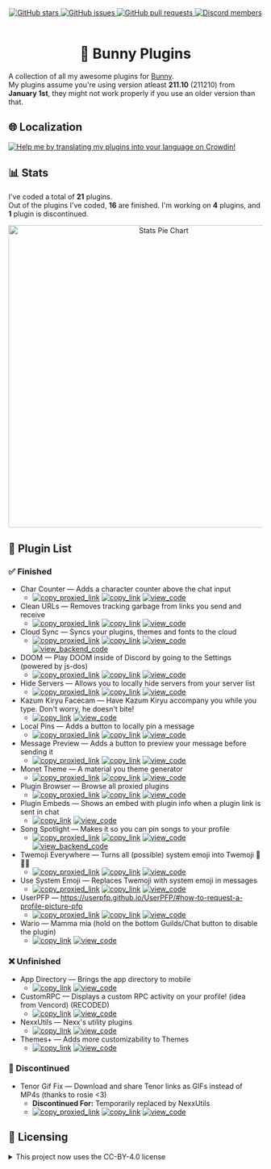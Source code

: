 <!--
  * This file was autogenerated
  * If you want to change anything, do so in the readmes.mjs script
  * https://github.com/nexpid/BunnyPlugins/edit/main/scripts/readmes.mjs
-->

<div align="center">
  <a href="https://github.com/nexpid/BunnyPlugins/stargazers">
    <img alt="GitHub stars" src="https://img.shields.io/github/stars/nexpid/BunnyPlugins?style=for-the-badge&color=b4befe&labelColor=1e1e2e&logo=starship&logoColor=fff">
  </a>
  <a href="https://github.com/nexpid/BunnyPlugins/issues">
    <img alt="GitHub issues" src="https://img.shields.io/github/issues/nexpid/BunnyPlugins?style=for-the-badge&color=74c7ec&labelColor=1e1e2e&logo=gitbook&logoColor=fff">
  </a>
  <a href="https://github.com/nexpid/BunnyPlugins/pulls">
    <img alt="GitHub pull requests" src="https://img.shields.io/github/issues-pr/nexpid/BunnyPlugins?style=for-the-badge&color=a6e3a1&labelColor=1e1e2e&logo=saucelabs&logoColor=fff">
  </a>
  <a href="https://discord.gg/ddcQf3s2Uq">
    <img alt="Discord members" src="https://img.shields.io/discord/1196075698301968455?style=for-the-badge&color=eba0ac&labelColor=1e1e2e&logo=discord&logoColor=fff">
  </a>
</div>
<br/>
<div align="center">
  <h1>🐇 Bunny Plugins</h1>
</div>

A collection of all my awesome plugins for [Bunny](https://github.com/pyoncord/Bunny#installing).  
My plugins assume you're using version atleast **211.10** (211210) from **January 1st**, they might not work properly if you use an older version than that.

## 🌐 Localization

<a href="https://crowdin.com/project/nexpid-vendetta-plugins">
  <img src=".github/localization.png" alt="Help me by translating my plugins into your language on Crowdin!" />
</a>

## 📊 Stats

I've coded a total of **21** plugins.  
Out of the plugins I've coded, **16** are finished. I'm working on **4** plugins, and **1** plugin is discontinued.

<div align="center">
  <img alt="Stats Pie Chart" src="https://quickchart.io/chart?c=%7B%22type%22%3A%22doughnut%22%2C%22data%22%3A%7B%22labels%22%3A%5B%22Finished%22%2C%22Unfinished%22%2C%22Discontinued%22%5D%2C%22datasets%22%3A%5B%7B%22data%22%3A%5B16%2C4%2C1%5D%2C%22backgroundColor%22%3A%5B%22%23a6e3a1%22%2C%22%239399b2%22%2C%22%23f38ba8%22%5D%2C%22datalabels%22%3A%7B%22labels%22%3A%7B%22index%22%3A%7B%22color%22%3A%22%23FFF%22%2C%22font%22%3A%7B%22size%22%3A18%7D%2C%22align%22%3A%22end%22%2C%22anchor%22%3A%22end%22%2C%22formatter%22%3A(_%2C%20ctx)%20%3D%3E%20ctx.chart.data.labels%5Bctx.dataIndex%5D%7D%2C%22name%22%3A%7B%22color%22%3A%22%23222%22%2C%22backgroundColor%22%3A%22%23FFF%22%2C%22borderRadius%22%3A4%2C%22offset%22%3A0%2C%22padding%22%3A2%2C%22font%22%3A%7B%22size%22%3A16%7D%2C%22align%22%3A%22top%22%2C%22formatter%22%3A(val)%20%3D%3E%20%60%24%7BMath.floor((val%20%2F%2021)%20*%20100)%7D%25%60%7D%2C%22value%22%3A%7B%22color%22%3A%22%23FFF%22%2C%22font%22%3A%7B%22size%22%3A16%7D%2C%22padding%22%3A0%2C%22align%22%3A%22bottom%22%7D%7D%7D%7D%5D%7D%2C%22options%22%3A%7B%22legend%22%3A%7B%22display%22%3Afalse%7D%2C%22layout%22%3A%7B%22padding%22%3A%7B%22top%22%3A30%2C%22bottom%22%3A30%7D%7D%2C%22plugins%22%3A%7B%22datalabels%22%3A%7B%22display%22%3Atrue%7D%2C%22doughnutlabel%22%3A%7B%22color%22%3A%22%23FFF%22%2C%22labels%22%3A%5B%7B%22text%22%3A21%2C%22font%22%3A%7B%22size%22%3A20%2C%22weight%22%3A%22bold%22%7D%7D%2C%7B%22text%22%3A%22plugins%22%7D%5D%7D%7D%7D%7D" width=600 />
</div>

## 📃 Plugin List

### ✅ Finished

- Char Counter — Adds a character counter above the chat input
  - [<img alt="copy_proxied_link" src="https://img.shields.io/badge/copy_proxied_link-11111b?style=for-the-badge&labelColor=1e1e2e" />](https://bn-plugins.github.io/vd-proxy/vendetta.nexpid.xyz/char-counter) [<img alt="copy_link" src="https://img.shields.io/badge/copy_link-1e1e2e?style=for-the-badge&labelColor=1e1e2e" />](https://bunny.nexpid.xyz/char-counter) [<img alt="view_code" src="https://img.shields.io/badge/view_code-313244?style=for-the-badge&labelColor=1e1e2e" />](https://github.com/nexpid/BunnyPlugins/tree/main/plugins/char-counter)
- Clean URLs — Removes tracking garbage from links you send and receive
  - [<img alt="copy_proxied_link" src="https://img.shields.io/badge/copy_proxied_link-11111b?style=for-the-badge&labelColor=1e1e2e" />](https://bn-plugins.github.io/vd-proxy/vendetta.nexpid.xyz/clean-urls) [<img alt="copy_link" src="https://img.shields.io/badge/copy_link-1e1e2e?style=for-the-badge&labelColor=1e1e2e" />](https://bunny.nexpid.xyz/clean-urls) [<img alt="view_code" src="https://img.shields.io/badge/view_code-313244?style=for-the-badge&labelColor=1e1e2e" />](https://github.com/nexpid/BunnyPlugins/tree/main/plugins/clean-urls)
- Cloud Sync — Syncs your plugins, themes and fonts to the cloud
  - [<img alt="copy_proxied_link" src="https://img.shields.io/badge/copy_proxied_link-11111b?style=for-the-badge&labelColor=1e1e2e" />](https://bn-plugins.github.io/vd-proxy/vendetta.nexpid.xyz/cloud-sync) [<img alt="copy_link" src="https://img.shields.io/badge/copy_link-1e1e2e?style=for-the-badge&labelColor=1e1e2e" />](https://bunny.nexpid.xyz/cloud-sync) [<img alt="view_code" src="https://img.shields.io/badge/view_code-313244?style=for-the-badge&labelColor=1e1e2e" />](https://github.com/nexpid/BunnyPlugins/tree/main/plugins/cloud-sync) [<img alt="view_backend_code" src="https://img.shields.io/badge/view_backend_code-45475a?style=for-the-badge&labelColor=1e1e2e" />](https://github.com/nexpid/VendettaCloudSync)
- DOOM — Play DOOM inside of Discord by going to the Settings (powered by js-dos)
  - [<img alt="copy_proxied_link" src="https://img.shields.io/badge/copy_proxied_link-11111b?style=for-the-badge&labelColor=1e1e2e" />](https://bn-plugins.github.io/vd-proxy/vendetta.nexpid.xyz/doom) [<img alt="copy_link" src="https://img.shields.io/badge/copy_link-1e1e2e?style=for-the-badge&labelColor=1e1e2e" />](https://bunny.nexpid.xyz/doom) [<img alt="view_code" src="https://img.shields.io/badge/view_code-313244?style=for-the-badge&labelColor=1e1e2e" />](https://github.com/nexpid/BunnyPlugins/tree/main/plugins/doom)
- Hide Servers — Allows you to locally hide servers from your server list
  - [<img alt="copy_proxied_link" src="https://img.shields.io/badge/copy_proxied_link-11111b?style=for-the-badge&labelColor=1e1e2e" />](https://bn-plugins.github.io/vd-proxy/vendetta.nexpid.xyz/hide-servers) [<img alt="copy_link" src="https://img.shields.io/badge/copy_link-1e1e2e?style=for-the-badge&labelColor=1e1e2e" />](https://bunny.nexpid.xyz/hide-servers) [<img alt="view_code" src="https://img.shields.io/badge/view_code-313244?style=for-the-badge&labelColor=1e1e2e" />](https://github.com/nexpid/BunnyPlugins/tree/main/plugins/hide-servers)
- Kazum Kiryu Facecam — Have Kazum Kiryu accompany you while you type. Don't worry, he doesn't bite!
  - [<img alt="copy_link" src="https://img.shields.io/badge/copy_link-1e1e2e?style=for-the-badge&labelColor=1e1e2e" />](https://bunny.nexpid.xyz/kiryu-facecam) [<img alt="view_code" src="https://img.shields.io/badge/view_code-313244?style=for-the-badge&labelColor=1e1e2e" />](https://github.com/nexpid/BunnyPlugins/tree/main/plugins/kiryu-facecam)
- Local Pins — Adds a button to locally pin a message
  - [<img alt="copy_proxied_link" src="https://img.shields.io/badge/copy_proxied_link-11111b?style=for-the-badge&labelColor=1e1e2e" />](https://bn-plugins.github.io/vd-proxy/vendetta.nexpid.xyz/local-pins) [<img alt="copy_link" src="https://img.shields.io/badge/copy_link-1e1e2e?style=for-the-badge&labelColor=1e1e2e" />](https://bunny.nexpid.xyz/local-pins) [<img alt="view_code" src="https://img.shields.io/badge/view_code-313244?style=for-the-badge&labelColor=1e1e2e" />](https://github.com/nexpid/BunnyPlugins/tree/main/plugins/local-pins)
- Message Preview — Adds a button to preview your message before sending it
  - [<img alt="copy_proxied_link" src="https://img.shields.io/badge/copy_proxied_link-11111b?style=for-the-badge&labelColor=1e1e2e" />](https://bn-plugins.github.io/vd-proxy/vendetta.nexpid.xyz/message-preview) [<img alt="copy_link" src="https://img.shields.io/badge/copy_link-1e1e2e?style=for-the-badge&labelColor=1e1e2e" />](https://bunny.nexpid.xyz/message-preview) [<img alt="view_code" src="https://img.shields.io/badge/view_code-313244?style=for-the-badge&labelColor=1e1e2e" />](https://github.com/nexpid/BunnyPlugins/tree/main/plugins/message-preview)
- Monet Theme — A material you theme generator
  - [<img alt="copy_proxied_link" src="https://img.shields.io/badge/copy_proxied_link-11111b?style=for-the-badge&labelColor=1e1e2e" />](https://bn-plugins.github.io/vd-proxy/vendetta.nexpid.xyz/monet-theme) [<img alt="copy_link" src="https://img.shields.io/badge/copy_link-1e1e2e?style=for-the-badge&labelColor=1e1e2e" />](https://bunny.nexpid.xyz/monet-theme) [<img alt="view_code" src="https://img.shields.io/badge/view_code-313244?style=for-the-badge&labelColor=1e1e2e" />](https://github.com/nexpid/BunnyPlugins/tree/main/plugins/monet-theme)
- Plugin Browser — Browse all proxied plugins
  - [<img alt="copy_proxied_link" src="https://img.shields.io/badge/copy_proxied_link-11111b?style=for-the-badge&labelColor=1e1e2e" />](https://bn-plugins.github.io/vd-proxy/vendetta.nexpid.xyz/plugin-browser) [<img alt="copy_link" src="https://img.shields.io/badge/copy_link-1e1e2e?style=for-the-badge&labelColor=1e1e2e" />](https://bunny.nexpid.xyz/plugin-browser) [<img alt="view_code" src="https://img.shields.io/badge/view_code-313244?style=for-the-badge&labelColor=1e1e2e" />](https://github.com/nexpid/BunnyPlugins/tree/main/plugins/plugin-browser)
- Plugin Embeds — Shows an embed with plugin info when a plugin link is sent in chat
  - [<img alt="copy_link" src="https://img.shields.io/badge/copy_link-1e1e2e?style=for-the-badge&labelColor=1e1e2e" />](https://bunny.nexpid.xyz/plugin-embeds) [<img alt="view_code" src="https://img.shields.io/badge/view_code-313244?style=for-the-badge&labelColor=1e1e2e" />](https://github.com/nexpid/BunnyPlugins/tree/main/plugins/plugin-embeds)
- Song Spotlight — Makes it so you can pin songs to your profile
  - [<img alt="copy_proxied_link" src="https://img.shields.io/badge/copy_proxied_link-11111b?style=for-the-badge&labelColor=1e1e2e" />](https://bn-plugins.github.io/vd-proxy/vendetta.nexpid.xyz/song-spotlight) [<img alt="copy_link" src="https://img.shields.io/badge/copy_link-1e1e2e?style=for-the-badge&labelColor=1e1e2e" />](https://bunny.nexpid.xyz/song-spotlight) [<img alt="view_code" src="https://img.shields.io/badge/view_code-313244?style=for-the-badge&labelColor=1e1e2e" />](https://github.com/nexpid/BunnyPlugins/tree/main/plugins/song-spotlight) [<img alt="view_backend_code" src="https://img.shields.io/badge/view_backend_code-45475a?style=for-the-badge&labelColor=1e1e2e" />](https://github.com/nexpid/SongSpotlight)
- Twemoji Everywhere — Turns all (possible) system emoji into Twemoji 👋😀🎉
  - [<img alt="copy_proxied_link" src="https://img.shields.io/badge/copy_proxied_link-11111b?style=for-the-badge&labelColor=1e1e2e" />](https://bn-plugins.github.io/vd-proxy/vendetta.nexpid.xyz/twemoji-everywhere) [<img alt="copy_link" src="https://img.shields.io/badge/copy_link-1e1e2e?style=for-the-badge&labelColor=1e1e2e" />](https://bunny.nexpid.xyz/twemoji-everywhere) [<img alt="view_code" src="https://img.shields.io/badge/view_code-313244?style=for-the-badge&labelColor=1e1e2e" />](https://github.com/nexpid/BunnyPlugins/tree/main/plugins/twemoji-everywhere)
- Use System Emoji — Replaces Twemoji with system emoji in messages
  - [<img alt="copy_proxied_link" src="https://img.shields.io/badge/copy_proxied_link-11111b?style=for-the-badge&labelColor=1e1e2e" />](https://bn-plugins.github.io/vd-proxy/vendetta.nexpid.xyz/use-system-emoji) [<img alt="copy_link" src="https://img.shields.io/badge/copy_link-1e1e2e?style=for-the-badge&labelColor=1e1e2e" />](https://bunny.nexpid.xyz/use-system-emoji) [<img alt="view_code" src="https://img.shields.io/badge/view_code-313244?style=for-the-badge&labelColor=1e1e2e" />](https://github.com/nexpid/BunnyPlugins/tree/main/plugins/use-system-emoji)
- UserPFP — https://userpfp.github.io/UserPFP/#how-to-request-a-profile-picture-pfp
  - [<img alt="copy_proxied_link" src="https://img.shields.io/badge/copy_proxied_link-11111b?style=for-the-badge&labelColor=1e1e2e" />](https://bn-plugins.github.io/vd-proxy/vendetta.nexpid.xyz/usrpfp) [<img alt="copy_link" src="https://img.shields.io/badge/copy_link-1e1e2e?style=for-the-badge&labelColor=1e1e2e" />](https://bunny.nexpid.xyz/usrpfp) [<img alt="view_code" src="https://img.shields.io/badge/view_code-313244?style=for-the-badge&labelColor=1e1e2e" />](https://github.com/nexpid/BunnyPlugins/tree/main/plugins/usrpfp)
- Wario — Mamma mia (hold on the bottom Guilds/Chat button to disable the plugin)
  - [<img alt="copy_link" src="https://img.shields.io/badge/copy_link-1e1e2e?style=for-the-badge&labelColor=1e1e2e" />](https://bunny.nexpid.xyz/wario) [<img alt="view_code" src="https://img.shields.io/badge/view_code-313244?style=for-the-badge&labelColor=1e1e2e" />](https://github.com/nexpid/BunnyPlugins/tree/main/plugins/wario)

### ❌ Unfinished

- App Directory — Brings the app directory to mobile
  - [<img alt="copy_link" src="https://img.shields.io/badge/copy_link-1e1e2e?style=for-the-badge&labelColor=1e1e2e" />](https://bunny.nexpid.xyz/app-directory) [<img alt="view_code" src="https://img.shields.io/badge/view_code-313244?style=for-the-badge&labelColor=1e1e2e" />](https://github.com/nexpid/BunnyPlugins/tree/main/plugins/app-directory)
- CustomRPC — Displays a custom RPC activity on your profile! (idea from Vencord) (RECODED)
  - [<img alt="copy_link" src="https://img.shields.io/badge/copy_link-1e1e2e?style=for-the-badge&labelColor=1e1e2e" />](https://bunny.nexpid.xyz/customrpc) [<img alt="view_code" src="https://img.shields.io/badge/view_code-313244?style=for-the-badge&labelColor=1e1e2e" />](https://github.com/nexpid/BunnyPlugins/tree/main/plugins/customrpc)
- NexxUtils — Nexx's utility plugins
  - [<img alt="copy_link" src="https://img.shields.io/badge/copy_link-1e1e2e?style=for-the-badge&labelColor=1e1e2e" />](https://bunny.nexpid.xyz/nexxutils) [<img alt="view_code" src="https://img.shields.io/badge/view_code-313244?style=for-the-badge&labelColor=1e1e2e" />](https://github.com/nexpid/BunnyPlugins/tree/main/plugins/nexxutils)
- Themes+ — Adds more customizability to Themes
  - [<img alt="copy_link" src="https://img.shields.io/badge/copy_link-1e1e2e?style=for-the-badge&labelColor=1e1e2e" />](https://bunny.nexpid.xyz/themes-plus) [<img alt="view_code" src="https://img.shields.io/badge/view_code-313244?style=for-the-badge&labelColor=1e1e2e" />](https://github.com/nexpid/BunnyPlugins/tree/main/plugins/themes-plus)

### 🎫 Discontinued

- Tenor Gif Fix — Download and share Tenor links as GIFs instead of MP4s (thanks to rosie <3)
  - **Discontinued For:** Temporarily replaced by NexxUtils
  - [<img alt="copy_proxied_link" src="https://img.shields.io/badge/copy_proxied_link-11111b?style=for-the-badge&labelColor=1e1e2e" />](https://bn-plugins.github.io/vd-proxy/vendetta.nexpid.xyz/tenor-gif-fix) [<img alt="copy_link" src="https://img.shields.io/badge/copy_link-1e1e2e?style=for-the-badge&labelColor=1e1e2e" />](https://bunny.nexpid.xyz/tenor-gif-fix) [<img alt="view_code" src="https://img.shields.io/badge/view_code-313244?style=for-the-badge&labelColor=1e1e2e" />](https://github.com/nexpid/BunnyPlugins/tree/main/plugins/tenor-gif-fix)

## 📜 Licensing

<details>
  <summary>This project now uses the CC-BY-4.0 license</summary>

The Creative Commons Attribution 4.0 International License is an open and flexible license that grants users the ability to share, adapt, and build upon the contents of this project for any purpose, including commercial endeavors. Under this license, users are required to provide appropriate attribution to the original author(s), acknowledging their contribution to the work. This license promotes collaboration and innovation by allowing individuals and organizations to leverage and modify the project while ensuring that credit is given to the creators.

</details>
